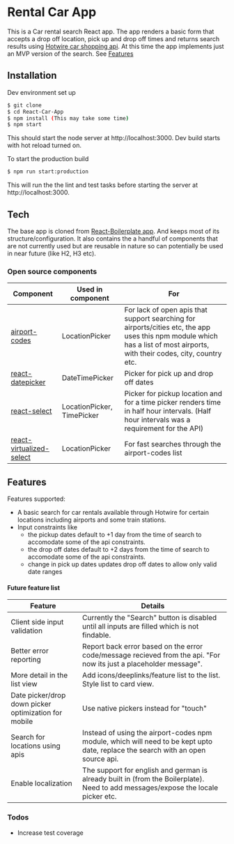 # Rental Car App

This is a Car rental search React app. The app renders a basic form that accepts a drop off location, pick up and drop off times and returns search results using [Hotwire car shopping api](http://developer.hotwire.com/docs/read/Rental_Car_Shopping_API). At this time the app implements just an MVP version of the search. See [Features](#Features)

## Installation
Dev environment set up

```sh
$ git clone
$ cd React-Car-App
$ npm install (This may take some time)
$ npm start
```
This should start the node server at http://localhost:3000. Dev build starts with hot reload turned on.

To start the production build
```sh
$ npm run start:production
```
This will run the the lint and test tasks before starting the server at http://localhost:3000.

## Tech

The base app is cloned from [React-Boilerplate app](https://github.com/react-boilerplate/react-boilerplate). And keeps most of its structure/configuration. It also contains the a handful of components that are not currently used but are reusable in nature so can potentially be used in near future (like H2, H3 etc).

### Open source components

| Component | Used in component | For
| ------    | ------            | ------ |
| [airport-codes](https://github.com/L1fescape/airport-codes) | LocationPicker | For lack of open apis that support searching for airports/cities etc, the app uses this npm module which has a list of most airports, with their codes, city, country etc.
| [react-datepicker](https://github.com/Hacker0x01/react-datepicker) | DateTimePicker | Picker for pick up and drop off dates |
| [react-select](https://github.com/JedWatson/react-select) | LocationPicker, TimePicker | Picker for pickup location and for a time picker renders time in half hour intervals. (Half hour intervals was a requirement for the API)
| [react-virtualized-select](https://github.com/bvaughn/react-virtualized-select)  | LocationPicker | For fast searches through the airport-codes list


## Features

Features supported:
- A basic search for car rentals available through Hotwire for certain locations including airports and some train stations.
- Input constraints like
    - the pickup dates default to +1 day from the time of search to accomodate some of the api constraints.
    - the drop off dates default to +2 days from the time of search to accomodate some of the api constraints.
    - change in pick up dates updates drop off dates to allow only valid date ranges

#### Future feature list

| Feature | Details
| ------ | ------ |
| Client side input validation | Currently the "Search" button is disabled until all inputs are filled which is not findable.
| Better error reporting | Report back error based on the error code/message recieved from the api. "For now its just a placeholder message".
| More detail in the list view | Add icons/deeplinks/feature list to the list. Style list to card view.
| Date picker/drop down picker optimization for mobile | Use native pickers instead for "touch"
| Search for locations using apis | Instead of using the airport-codes npm module, which will need to be kept upto date, replace the search with an open source api.
| Enable localization | The support for english and german is already built in (from the Boilerplate). Need to add messages/expose the locale picker etc.

### Todos
 - Increase test coverage
